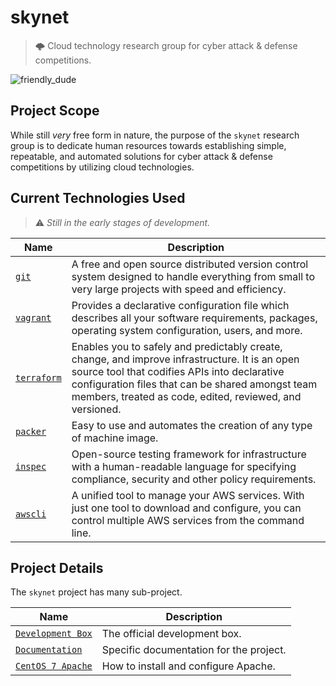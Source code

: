 # skynet
> 🌩  Cloud technology research group for cyber attack &amp; defense competitions.

![friendly_dude](https://i.imgur.com/ONefP55.png)

## Project Scope
While still *very* free form in nature, the purpose of the `skynet` research group is to dedicate human resources towards establishing simple, repeatable, and automated solutions for cyber attack &amp; defense competitions by utilizing cloud technologies.


## Current Technologies Used
> ⚠️  *Still in the early stages of development.*

Name | Description 
--- | ---
[`git`](https://git-scm.com/) | A free and open source distributed version control system designed to handle everything from small to very large projects with speed and efficiency.
[`vagrant`](https://www.vagrantup.com/) | Provides a declarative configuration file which describes all your software requirements, packages, operating system configuration, users, and more.
[`terraform`](https://www.terraform.io/) | Enables you to safely and predictably create, change, and improve infrastructure. It is an open source tool that codifies APIs into declarative configuration files that can be shared amongst team members, treated as code, edited, reviewed, and versioned.
[`packer`](https://www.packer.io/) | Easy to use and automates the creation of any type of machine image. 
[`inspec`](https://www.inspec.io/) | Open-source testing framework for infrastructure with a human-readable language for specifying compliance, security and other policy requirements.
[`awscli`](https://aws.amazon.com/cli/) | A unified tool to manage your AWS services. With just one tool to download and configure, you can control multiple AWS services from the command line.

## Project Details

The `skynet` project has many sub-project.

Name | Description 
--- | ---
[`Development Box`](https://github.com/picatz/skynet/tree/master/examples/centos7_apache) | The official development box.
[`Documentation`](https://github.com/picatz/skynet/tree/master/examples/centos7_apache) | Specific documentation for the project.
[`CentOS 7 Apache`](https://github.com/picatz/skynet/tree/master/examples/centos7_apache) | How to install and configure Apache.
